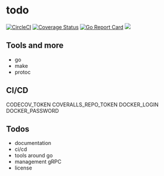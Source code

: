 # todo

[![CircleCI](https://circleci.com/gh/sjeandeaux/todo.svg?style=svg)](https://circleci.com/gh/sjeandeaux/todo)
[![Coverage Status](https://coveralls.io/repos/github/sjeandeaux/todo/badge.svg?branch=master)](https://coveralls.io/github/sjeandeaux/todo?branch=master)
[![Go Report Card](https://goreportcard.com/badge/github.com/sjeandeaux/todo)](https://goreportcard.com/report/github.com/sjeandeaux/todo)
[![](https://images.microbadger.com/badges/image/sjeandeaux/todo.svg)](https://microbadger.com/images/sjeandeaux/todo)

## Tools and more

* go
* make
* protoc


## CI/CD


CODECOV_TOKEN
COVERALLS_REPO_TOKEN
DOCKER_LOGIN
DOCKER_PASSWORD

## Todos

- documentation
- ci/cd
- tools around go
- management gRPC
- license
